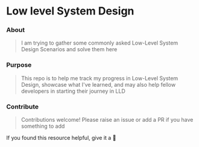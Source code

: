 # Low level System Design

### About
> I am trying to gather some commonly asked Low-Level System Design Scenarios and solve them here

### Purpose
> This repo is to help me track my progress in Low-Level System Design, showcase what I've learned, and may also help fellow developers in starting their journey in LLD 

### Contribute
> Contributions welcome! Please raise an issue or add a PR if you have something to add

If you found this resource helpful, give it a 🌟